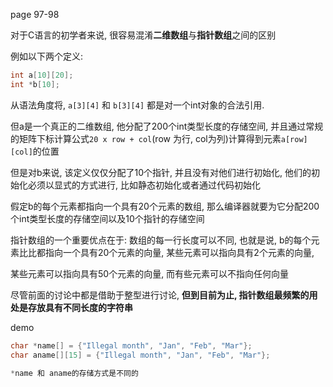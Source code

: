 page 97-98

对于C语言的初学者来说, 很容易混淆**二维数组**与**指针数组**之间的区别

例如以下两个定义:

```c
int a[10][20];
int *b[10];
```

从语法角度将, `a[3][4]` 和 `b[3][4]` 都是对一个int对象的合法引用.

但a是一个真正的二维数组, 他分配了200个int类型长度的存储空间, 并且通过常规的矩阵下标计算公式`20 x row + col`(row 为行, col为列)计算得到元素`a[row][col]`的位置

但是对b来说, 该定义仅仅分配了10个指针, 并且没有对他们进行初始化, 他们的初始化必须以显式的方式进行, 比如静态初始化或者通过代码初始化

假定b的每个元素都指向一个具有20个元素的数组, 那么编译器就要为它分配200个int类型长度的存储空间以及10个指针的存储空间

指针数组的一个重要优点在于: 数组的每一行长度可以不同, 也就是说, b的每个元素比比都指向一个具有20个元素的向量, 某些元素可以指向具有2个元素的向量,

某些元素可以指向具有50个元素的向量, 而有些元素可以不指向任何向量

尽管前面的讨论中都是借助于整型进行讨论, **但到目前为止, 指针数组最频繁的用处是存放具有不同长度的字符串**


demo

```c
char *name[] = {"Illegal month", "Jan", "Feb", "Mar"};
char aname[][15] = {"Illegal month", "Jan", "Feb", "Mar"};

*name 和 aname的存储方式是不同的
```


